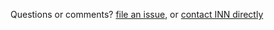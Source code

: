 Questions or comments? [file an issue](https://github.com/INN/Largo-docs/issues), or [contact INN directly](http://investigativenewsnetwork.org/contact/)
